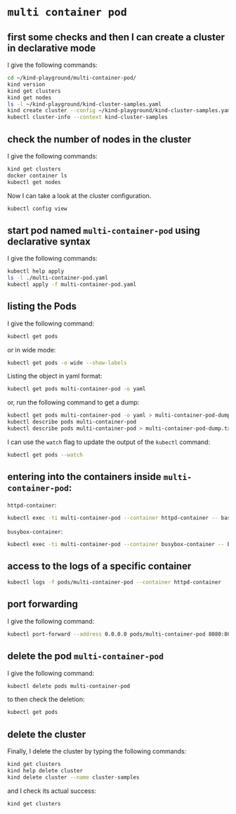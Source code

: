 # `multi container pod`

## first some checks and then I can create a cluster in declarative mode

I give the following commands:

```bash
cd ~/kind-playground/multi-container-pod/
kind version
kind get clusters
kind get nodes
ls -l ~/kind-playground/kind-cluster-samples.yaml
kind create cluster --config ~/kind-playground/kind-cluster-samples.yaml
kubectl cluster-info --context kind-cluster-samples
```

## check the number of nodes in the cluster

I give the following commands:

```bash
kind get clusters
docker container ls
kubectl get nodes
```

Now I can take a look at the cluster configuration.

```bash
kubectl config view
```

## start pod named `multi-container-pod` using declarative syntax

I give the following commands:

```bash
kubectl help apply
ls -l ./multi-container-pod.yaml
kubectl apply -f multi-container-pod.yaml
```

## listing the Pods

I give the following command:

```bash
kubectl get pods
```

or in wide mode:

```bash
kubectl get pods -o wide --show-labels
```

Listing the object in yaml format:

```bash
kubectl get pods multi-container-pod -o yaml
```

or, run the following command to get a dump:

```bash
kubectl get pods multi-container-pod -o yaml > multi-container-pod-dump.yaml
kubectl describe pods multi-container-pod
kubectl describe pods multi-container-pod > multi-container-pod-dump.txt
```

I can use the `watch` flag to update the output of the `kubectl` command:

```bash
kubectl get pods --watch
```

## entering into the containers inside `multi-container-pod`:

`httpd-container`:

```bash
kubectl exec -ti multi-container-pod --container httpd-container -- bash
```

`busybox-container`:

```bash
kubectl exec -ti multi-container-pod --container busybox-container -- bash
```

## access to the logs of a specific container

```bash
kubectl logs -f pods/multi-container-pod --container httpd-container
```

## port forwarding

I give the following command:

```bash
kubectl port-forward --address 0.0.0.0 pods/multi-container-pod 8080:80
```

## delete the pod `multi-container-pod`

I give the following command:

```bash
kubectl delete pods multi-container-pod
```

to then check the deletion:

```bash
kubectl get pods
```

## delete the cluster

Finally, I delete the cluster by typing the following commands:

```bash
kind get clusters
kind help delete cluster
kind delete cluster --name cluster-samples
```

and I check its actual success:

```bash
kind get clusters
```

